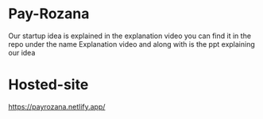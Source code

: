 # Pay-Rozana
Our startup idea is explained in the explanation video you can find it in the repo under the name Explanation video and along with is the ppt explaining our idea

# Hosted-site
https://payrozana.netlify.app/


